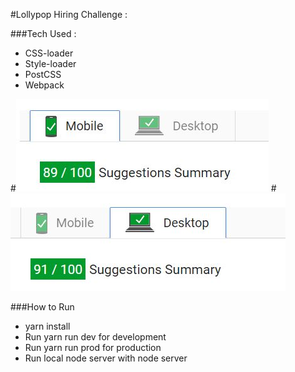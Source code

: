 #Lollypop Hiring Challenge :

###Tech Used :
 - CSS-loader
 - Style-loader
 - PostCSS
 - Webpack
 
#![Alt text](https://github.com/nrvarun/lollypop-hack/blob/master/Mobile.JPG?raw=true "Pagespeed Insights - Mobile")
#![Alt text](https://github.com/nrvarun/lollypop-hack/blob/master/Desktop.JPG?raw=true "Pagespeed Insights - Desktop")

 ###How to Run
 - yarn install
 - Run yarn run dev for development
 - Run yarn run prod for production
 - Run local node server with node server